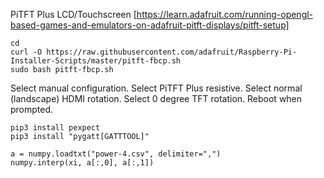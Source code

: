 
PiTFT Plus LCD/Touchscreen [https://learn.adafruit.com/running-opengl-based-games-and-emulators-on-adafruit-pitft-displays/pitft-setup]

```
cd
curl -O https://raw.githubusercontent.com/adafruit/Raspberry-Pi-Installer-Scripts/master/pitft-fbcp.sh
sudo bash pitft-fbcp.sh
```

Select manual configuration. Select PiTFT Plus resistive. Select normal (landscape) HDMI rotation. Select 0 degree TFT rotation. Reboot when prompted.


```
pip3 install pexpect
pip3 install "pygatt[GATTTOOL]"
```

```
a = numpy.loadtxt("power-4.csv", delimiter=",")
numpy.interp(xi, a[:,0], a[:,1])
```

